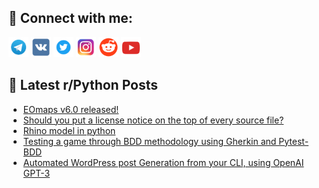 ## 🔎 Connect with me:
[<img src="https://github.com/bullbesh/bullbesh/blob/main/images/Telegram.png" width="32" height="32" />](https://t.me/bullbesh)
[<img src="https://github.com/bullbesh/bullbesh/blob/main/images/VK.png" width="32" height="32" />](https://vk.com/bullbesh)
[<img src="https://github.com/bullbesh/bullbesh/blob/main/images/Twitter.png" width="32" height="32" />](https://twitter.com/bullbesh1)
[<img src="https://github.com/bullbesh/bullbesh/blob/main/images/Instagram.png" width="32" height="32" />](https://www.instagram.com/bullbesh)
[<img src="https://github.com/bullbesh/bullbesh/blob/main/images/Reddit.png" width="32" height="32" />](https://www.reddit.com/user/bullbesh)
[<img src="https://github.com/bullbesh/bullbesh/blob/main/images/YouTube.png" width="32" height="32" />](https://www.youtube.com/channel/UCtfjRs6uzgq5mfm8S06WTcg)

## 📕 Latest r/Python Posts
<!-- BLOG-POST-LIST:START -->
- [EOmaps v6.0 released!](https://www.reddit.com/r/Python/comments/110s83m/eomaps_v60_released/)
- [Should you put a license notice on the top of every source file?](https://www.reddit.com/r/Python/comments/110rmyf/should_you_put_a_license_notice_on_the_top_of/)
- [Rhino model in python](https://www.reddit.com/r/Python/comments/110r76c/rhino_model_in_python/)
- [Testing a game through BDD methodology using Gherkin and Pytest-BDD](https://www.reddit.com/r/Python/comments/110pv6x/testing_a_game_through_bdd_methodology_using/)
- [Automated WordPress post Generation from your CLI, using OpenAI GPT-3](https://www.reddit.com/r/Python/comments/110oy8z/automated_wordpress_post_generation_from_your_cli/)
<!-- BLOG-POST-LIST:END -->

